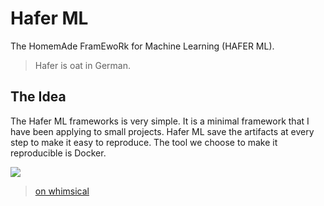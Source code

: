 # Hafer ML

The HomemAde FramEwoRk for Machine Learning (HAFER ML).

> Hafer is oat in German.

## The Idea

The Hafer ML frameworks is very simple. It is a minimal framework that I have been applying to small projects. Hafer ML save the artifacts at every step to make it easy to reproduce. The tool we choose to make it reproducible is Docker.

![](https://datumorphism.leima.is/blog/data-science/assets/a-simple-machine-learning-framework/simple_framework_ml_projects.png)
> [on whimsical](https://whimsical.com/hafer-ml-WMGCWpDixJG9S3PAFWey1i)


